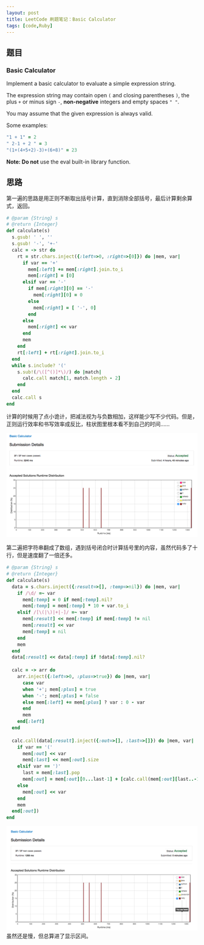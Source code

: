 ```yaml
---
layout: post
title: LeetCode 刷题笔记：Basic Calculator
tags: [code,Ruby]
---
```


## 题目

### Basic Calculator

Implement a basic calculator to evaluate a simple expression string.

The expression string may contain open `(` and closing parentheses `)`, the plus `+` or minus sign `-`, **non-negative** integers and empty spaces `" "`.

You may assume that the given expression is always valid.

Some examples:

```ruby
"1 + 1" = 2
" 2-1 + 2 " = 3
"(1+(4+5+2)-3)+(6+8)" = 23
```
**Note: Do not** use the eval built-in library function.

## 思路

第一遍的思路是用正则不断取出括号计算，直到消除全部括号，最后计算剩余算式，返回。

```ruby
# @param {String} s
# @return {Integer}
def calculate(s)
  s.gsub! ' ', ''
  s.gsub! '-', '+-'
  calc = -> str do
    rt = str.chars.inject({:left=>0, :right=>[0]}) do |mem, var|
      if var == '+'
        mem[:left] += mem[:right].join.to_i
        mem[:right] = [0]
      elsif var == '-'
        if mem[:right][0] == '-'
          mem[:right][0] = 0
        else
          mem[:right] = [ '-', 0]
        end
      else
        mem[:right] << var
      end
      mem
    end
    rt[:left] + rt[:right].join.to_i
  end
  while s.include? '('
    s.sub!(/\([^()]*\)/) do |match|
      calc.call match[1, match.length - 2]
    end
  end
  calc.call s
end
```
计算的时候用了点小诡计，把减法视为与负数相加，这样能少写不少代码。但是，正则运行效率和书写效率成反比，柱状图里根本看不到自己的时间……

![截图1](/images/201508/snap_basic_calc_01.png)

第二遍把字符串翻成了数组，遇到括号闭合时计算括号里的内容，虽然代码多了十行，但是速度翻了一倍还多。

```ruby
# @param {String} s
# @return {Integer}
def calculate(s)
  data = s.chars.inject({:result=>[], :temp=>nil}) do |mem, var|
    if /\d/ =~ var
      mem[:temp] = 0 if mem[:temp].nil?
      mem[:temp] = mem[:temp] * 10 + var.to_i
    elsif /[\(|\)|+|-]/ =~ var
      mem[:result] << mem[:temp] if mem[:temp] != nil
      mem[:result] << var
      mem[:temp] = nil
    end
    mem
  end
  data[:result] << data[:temp] if !data[:temp].nil?

  calc = -> arr do
    arr.inject({:left=>0, :plus=>true}) do |mem, var|
      case var
      when '+'; mem[:plus] = true
      when '-'; mem[:plus] = false
      else mem[:left] += mem[:plus] ? var : 0 - var
      end
      mem
    end[:left]
  end

  calc.call(data[:result].inject({:out=>[], :last=>[]}) do |mem, var|
    if var == '('
      mem[:out] << var
      mem[:last] << mem[:out].size
    elsif var == ')'
      last = mem[:last].pop
      mem[:out] = mem[:out][0...last-1] + [calc.call(mem[:out][last..-1])]
    else
      mem[:out] << var
    end
    mem
  end[:out])
end
```

![截图2](/images/201508/snap_basic_calc_02.png)
虽然还是慢，但总算进了显示区间。
